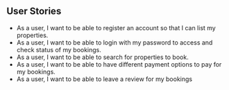 ## User Stories 
- As a user, I want to be able to register an account so that I can list my properties.
- As a user, I want to be able to login with my password to access and check status of my bookings.
- As a user, I want to be able to search for properties to book.
- As a user, I want to be able to have different payment options to pay for my bookings.
- As a user, I want to be able to leave a review for my bookings

